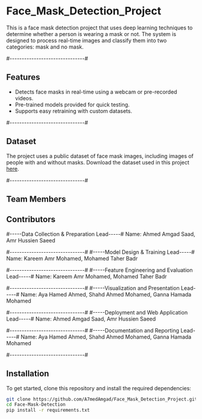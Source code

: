 # Face_Mask_Detection_Project
This is a face mask detection project that uses deep learning techniques to determine whether a person is wearing a mask or not. The system is designed to process real-time images and classify them into two categories: mask and no mask.

#-------------------------------#
## Features
- Detects face masks in real-time using a webcam or pre-recorded videos.
- Pre-trained models provided for quick testing.
- Supports easy retraining with custom datasets.

#-------------------------------#
## Dataset
The project uses a public dataset of face mask images, including images of people with and without masks. Download the dataset used in this project [here](https://www.kaggle.com/datasets/omkargurav/face-mask-dataset/code).

#-------------------------------#
## Team Members
## Contributors
#-----Data Collection & Preparation Lead-----#
Name: Ahmed Amgad Saad, Amr Hussien Saeed

#-------------------------------#
#-----Model Design & Training Lead-----#
Name: Kareem Amr Mohamed, Mohamed Taher Badr

#-------------------------------#
#-----Feature Engineering and Evaluation Lead-----#
Name: Kareem Amr Mohamed, Mohamed Taher Badr

#-------------------------------#
#-----Visualization and Presentation Lead-----#
Name: Aya Hamed Ahmed, Shahd Ahmed Mohamed, Ganna Hamada Mohamed 

#-------------------------------#
#-----Deployment and Web Application Lead-----#
Name: Ahmed Amgad Saad, Amr Hussien Saeed

#-------------------------------#
#-----Documentation and Reporting Lead-----#
Name: Aya Hamed Ahmed, Shahd Ahmed Mohamed, Ganna Hamada Mohamed 

#-------------------------------#
## Installation
To get started, clone this repository and install the required dependencies:
```bash
git clone https://github.com/A7medAmgad/Face_Mask_Detection_Project.git
cd Face-Mask-Detection
pip install -r requirements.txt
